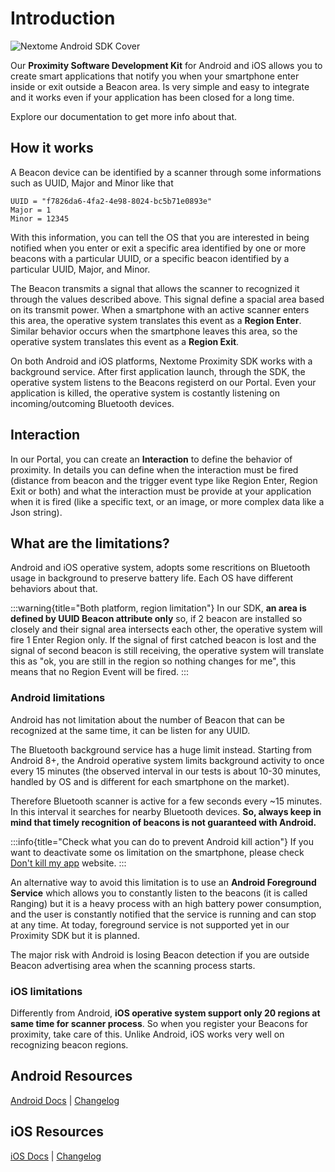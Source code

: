 <ExperimentalBanner functionalityName="Proximity SDK"/>

# Introduction

![Nextome Android SDK Cover](/assets/cover.png)

Our **Proximity Software Development Kit** for Android and iOS allows you to create smart applications that notify you when your smartphone enter inside or exit outside a Beacon area.
Is very simple and easy to integrate and it works even if your application has been closed for a long time.

Explore our documentation to get more info about that. 

## How it works

A Beacon device can be identified by a scanner through some informations such as UUID, Major and Minor like that 
```
UUID = "f7826da6-4fa2-4e98-8024-bc5b71e0893e" 
Major = 1 
Minor = 12345
```
With this information, you can tell the OS that you are interested in being notified when you enter or exit a specific area identified by one or more beacons with a particular UUID, or a specific beacon identified by a particular UUID, Major, and Minor.

The Beacon transmits a signal that allows the scanner to recognized it through the values described above. This signal define a spacial area based on its transmit power. When a smartphone with an active scanner enters this area, the operative system translates this event as a **Region Enter**. Similar behavior occurs when the smartphone leaves this area, so the operative system translates this event as a **Region Exit**.

On both Android and iOS platforms, Nextome Proximity SDK works with a background service. After first application launch, through the SDK, the operative system listens to the Beacons registerd on our Portal.
Even your application is killed, the operative system is costantly listening on incoming/outcoming Bluetooth devices.

## Interaction
In our Portal, you can create an **Interaction** to define the behavior of proximity. In details you can define when the interaction must be fired (distance from beacon and the trigger event type like Region Enter, Region Exit or both) and what the interaction must be provide at your application when it is fired (like a specific text, or an image, or more complex data like a Json string).

## What are the limitations?

Android and iOS operative system, adopts some rescritions on Bluetooth usage in background to preserve battery life. Each OS have different behaviors about that.

:::warning{title="Both platform, region limitation"}
    In our SDK, **an area is defined by UUID Beacon attribute only** so, if 2 beacon are installed so closely and their signal area intersects each other, the operative system will fire 1 Enter Region only. If the signal of first catched beacon is lost and the signal of second beacon is still receiving, the operative system will translate this as "ok, you are still in the region so nothing changes for me", this means that no Region Event will be fired.
:::

### Android limitations

Android has not limitation about the number of Beacon that can be recognized at the same time, it can be listen for any UUID. 

The Bluetooth background service has a huge limit instead. Starting from Android 8+, the Android operative system limits background activity to once every 15 minutes (the observed interval in our tests is about 10-30 minutes, handled by OS and is different for each smartphone on the market).

Therefore Bluetooth scanner is active for a few seconds every ~15 minutes. In this interval it searches for nearby Bluetooth devices. 
**So, always keep in mind that timely recognition of beacons is not guaranteed with Android.**

:::info{title="Check what you can do to prevent Android kill action"}
    If you want to deactivate some os limitation on the smartphone, please check [Don't kill my app](https://dontkillmyapp.com/) website.
:::

An alternative way to avoid this limitation is to use an **Android Foreground Service** which allows you to constantly listen to the beacons (it is called Ranging) but it is a heavy process with an high battery power consumption, and the user is constantly notified that the service is running and can stop at any time. At today, foreground service is not supported yet in our Proximity SDK but it is planned.

The major risk with Android is losing Beacon detection if you are outside Beacon advertising area when the scanning process starts.

### iOS limitations

Differently from Android, **iOS operative system support only 20 regions at same time for scanner process**. So when you register your Beacons for proximity, take care of this. Unlike Android, iOS works very well on recognizing beacon regions.

## Android Resources
[Android Docs](Getting%20Started/android-getting-started.md) | [Changelog](Android/changelog.md) <!--| [Example Project](https://github.com/Nextome/nextome-phoenix-android-whitelabel)-->

## iOS Resources
[iOS Docs](Getting%20Started/ios-getting-started.md) | [Changelog](iOS/changelog.md) <!--| [Example Project](https://github.com/Nextome/nextome-phoenix-iOS-whitelabel)-->
